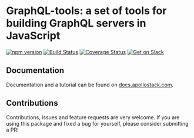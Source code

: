 # GraphQL-tools: a set of tools for building GraphQL servers in JavaScript

[![npm version](https://badge.fury.io/js/graphql-tools.svg)](https://badge.fury.io/js/graphql-tools)
[![Build Status](https://travis-ci.org/apollostack/graphql-tools.svg?branch=master)](https://travis-ci.org/apollostack/graphql-tools)
[![Coverage Status](https://coveralls.io/repos/github/apollostack/graphql-tools/badge.svg?branch=master)](https://coveralls.io/github/apollostack/graphql-tools?branch=master)
[![Get on Slack](https://img.shields.io/badge/slack-join-orange.svg)](http://www.apollostack.com/#slack)

## Documentation

Documentation and a tutorial can be found on [docs.apollostack.com](http://docs.apollostack.com/graphql-tools/).

## Contributions

Contributions, issues and feature requests are very welcome. If you are using this package and fixed a bug for yourself, please consider submitting a PR!
